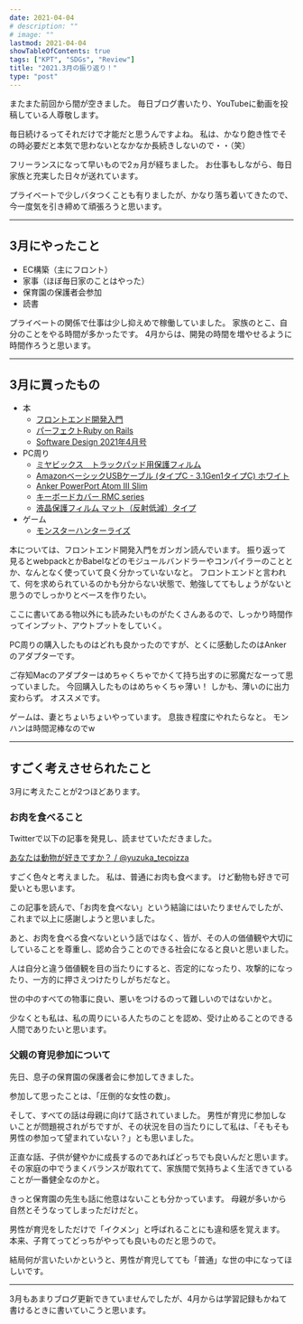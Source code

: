 ```yaml
---
date: 2021-04-04
# description: ""
# image: ""
lastmod: 2021-04-04
showTableOfContents: true
tags: ["KPT", "SDGs", "Review"]
title: "2021.3月の振り返り！"
type: "post"
---
```


またまた前回から間が空きました。
毎日ブログ書いたり、YouTubeに動画を投稿している人尊敬します。

毎日続けるってそれだけで才能だと思うんですよね。
私は、かなり飽き性でその時必要だと本気で思わないとなかなか長続きしないので・・（笑）

フリーランスになって早いもので2ヵ月が経ちました。
お仕事もしながら、毎日家族と充実した日々が送れています。

プライベートで少しバタつくことも有りましたが、かなり落ち着いてきたので、今一度気を引き締めて頑張ろうと思います。

---

## 3月にやったこと

- EC構築（主にフロント）
- 家事（ほぼ毎日家のことはやった）
- 保育園の保護者会参加
- 読書

プライベートの関係で仕事は少し抑えめで稼働していました。
家族のとこ、自分のことをやる時間が多かったです。
4月からは、開発の時間を増やせるように時間作ろうと思います。

---

## 3月に買ったもの

- 本
  - [フロントエンド開発入門](https://www.amazon.co.jp/dp/B08SQQWPDW/ref=cm_sw_em_r_mt_dp_J3497YPXZSF6RW37R2VP)
  - [パーフェクトRuby on Rails](https://www.amazon.co.jp/dp/4297114623/ref=cm_sw_em_r_mt_dp_TSFBWW63CBF4DHDR0TFB)
  - [Software Design 2021年4月号](https://gihyo.jp/magazine/SD/archive/2021/202104)
- PC周り
  - [ミヤビックス　トラックパッド用保護フィルム](https://www.amazon.co.jp/gp/product/B01MFEKHMH/)
  - [AmazonベーシックUSBケーブル (タイプC - 3.1Gen1タイプC) ホワイト](https://www.amazon.co.jp/gp/product/B01GGKYWRE/)
  - [Anker PowerPort Atom III Slim](https://www.amazon.co.jp/gp/product/B07W6D1YPW/)
  - [キーボードカバー RMC series](https://www.amazon.co.jp/gp/product/B01N4Q0XWO/)
  - [液晶保護フィルム マット（反射低減）タイプ](https://www.amazon.co.jp/gp/product/B0868LM2GY/)
- ゲーム
  - [モンスターハンターライズ](https://www.capcom.co.jp/monsterhunter/rise/)


本については、フロントエンド開発入門をガンガン読んでいます。
振り返って見るとwebpackとかBabelなどのモジュールバンドラーやコンパイラーのこととか、なんとなく使っていて良く分かっていないなと。
フロントエンドと言われて、何を求められているのかも分からない状態で、勉強しててもしょうがないと思うのでしっかりとベースを作りたい。

ここに書いてある物以外にも読みたいものがたくさんあるので、しっかり時間作ってインプット、アウトプットをしていく。

PC周りの購入したものはどれも良かったのですが、とくに感動したのはAnkerのアダプターです。

ご存知Macのアダプターはめちゃくちゃでかくて持ち出すのに邪魔だなーって思っていました。
今回購入したものはめちゃくちゃ薄い！
しかも、薄いのに出力変わらず。
オススメです。

ゲームは、妻とちょいちょいやっています。
息抜き程度にやれたらなと。
モンハンは時間泥棒なのでw

---

## すごく考えさせられたこと

3月に考えたことが2つほどあります。

### お肉を食べること

Twitterで以下の記事を発見し、読ませていただきました。

[あなたは動物が好きですか？ / @yuzuka_tecpizza](https://x.com/yuzuka_tecpizza/status/1365634338503630853)

すごく色々と考えました。
私は、普通にお肉も食べます。
けど動物も好きで可愛いとも思います。

この記事を読んで、「お肉を食べない」という結論にはいたりませんでしたが、これまで以上に感謝しようと思いました。

あと、お肉を食べる食べないという話ではなく、皆が、その人の価値観や大切にしていることを尊重し、認め合うことのできる社会になると良いと思いました。

人は自分と違う価値観を目の当たりにすると、否定的になったり、攻撃的になったり、一方的に押さえつけたりしがちだなと。

世の中のすべての物事に良い、悪いをつけるのって難しいのではないかと。

少なくとも私は、私の周りにいる人たちのことを認め、受け止めることのできる人間でありたいと思います。

### 父親の育児参加について

先日、息子の保育園の保護者会に参加してきました。

参加して思ったことは、「圧倒的な女性の数」。

そして、すべての話は母親に向けて話されていました。
男性が育児に参加しないことが問題視されがちですが、その状況を目の当たりにして私は、「そもそも男性の参加って望まれていない？」とも思いました。

正直な話、子供が健やかに成長するのであればどっちでも良いんだと思います。
その家庭の中でうまくバランスが取れてて、家族間で気持ちよく生活できていることが一番健全なのかと。

きっと保育園の先生も話に他意はないことも分かっています。
母親が多いから自然とそうなってしまっただけだと。

男性が育児をしただけで「イクメン」と呼ばれることにも違和感を覚えます。
本来、子育てってどっちがやっても良いものだと思うので。

結局何が言いたいかというと、男性が育児してても「普通」な世の中になってほしいです。

---

3月もあまりブログ更新できていませんでしたが、4月からは学習記録もかねて書けるときに書いていこうと思います。
